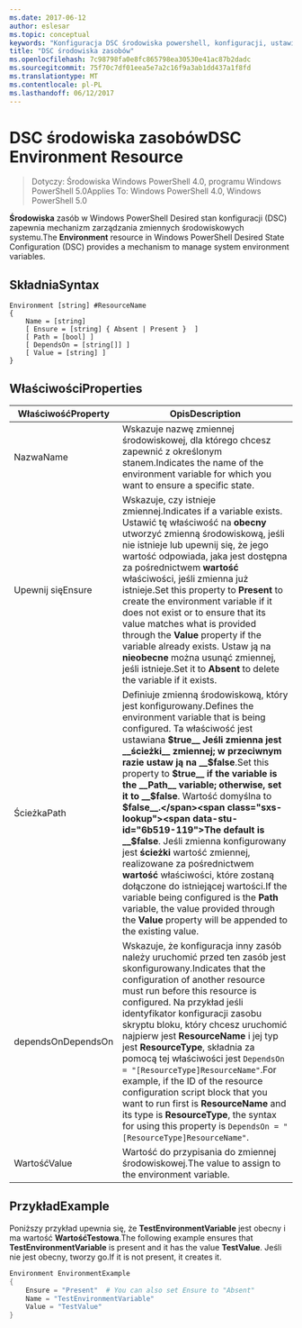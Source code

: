 ```yaml
---
ms.date: 2017-06-12
author: eslesar
ms.topic: conceptual
keywords: "Konfiguracja DSC środowiska powershell, konfiguracji, ustawienia"
title: "DSC środowiska zasobów"
ms.openlocfilehash: 7c98798fa0e8fc865798ea30530e41ac87b2dadc
ms.sourcegitcommit: 75f70c7df01eea5e7a2c16f9a3ab1dd437a1f8fd
ms.translationtype: MT
ms.contentlocale: pl-PL
ms.lasthandoff: 06/12/2017
---
```

# <a name="dsc-environment-resource"></a><span data-ttu-id="6b519-103">DSC środowiska zasobów</span><span class="sxs-lookup"><span data-stu-id="6b519-103">DSC Environment Resource</span></span>

> <span data-ttu-id="6b519-104">Dotyczy: Środowiska Windows PowerShell 4.0, programu Windows PowerShell 5.0</span><span class="sxs-lookup"><span data-stu-id="6b519-104">Applies To: Windows PowerShell 4.0, Windows PowerShell 5.0</span></span>

<span data-ttu-id="6b519-105">__Środowiska__ zasób w Windows PowerShell Desired stan konfiguracji (DSC) zapewnia mechanizm zarządzania zmiennych środowiskowych systemu.</span><span class="sxs-lookup"><span data-stu-id="6b519-105">The __Environment__ resource in Windows PowerShell Desired State Configuration (DSC) provides a mechanism to manage system environment variables.</span></span>

## <a name="syntax"></a><span data-ttu-id="6b519-106">Składnia</span><span class="sxs-lookup"><span data-stu-id="6b519-106">Syntax</span></span>
``` mof
Environment [string] #ResourceName
{
    Name = [string]
    [ Ensure = [string] { Absent | Present }  ]
    [ Path = [bool] ]
    [ DependsOn = [string[]] ]
    [ Value = [string] ]
}
```

## <a name="properties"></a><span data-ttu-id="6b519-107">Właściwości</span><span class="sxs-lookup"><span data-stu-id="6b519-107">Properties</span></span>

|  <span data-ttu-id="6b519-108">Właściwość</span><span class="sxs-lookup"><span data-stu-id="6b519-108">Property</span></span>  |  <span data-ttu-id="6b519-109">Opis</span><span class="sxs-lookup"><span data-stu-id="6b519-109">Description</span></span>   | 
|---|---| 
| <span data-ttu-id="6b519-110">Nazwa</span><span class="sxs-lookup"><span data-stu-id="6b519-110">Name</span></span>| <span data-ttu-id="6b519-111">Wskazuje nazwę zmiennej środowiskowej, dla którego chcesz zapewnić z określonym stanem.</span><span class="sxs-lookup"><span data-stu-id="6b519-111">Indicates the name of the environment variable for which you want to ensure a specific state.</span></span>| 
| <span data-ttu-id="6b519-112">Upewnij się</span><span class="sxs-lookup"><span data-stu-id="6b519-112">Ensure</span></span>| <span data-ttu-id="6b519-113">Wskazuje, czy istnieje zmiennej.</span><span class="sxs-lookup"><span data-stu-id="6b519-113">Indicates if a variable exists.</span></span> <span data-ttu-id="6b519-114">Ustawić tę właściwość na __obecny__ utworzyć zmienną środowiskową, jeśli nie istnieje lub upewnij się, że jego wartość odpowiada, jaka jest dostępna za pośrednictwem __wartość__ właściwości, jeśli zmienna już istnieje.</span><span class="sxs-lookup"><span data-stu-id="6b519-114">Set this property to __Present__ to create the environment variable if it does not exist or to ensure that its value matches what is provided through the __Value__ property if the variable already exists.</span></span> <span data-ttu-id="6b519-115">Ustaw ją na __nieobecne__ można usunąć zmiennej, jeśli istnieje.</span><span class="sxs-lookup"><span data-stu-id="6b519-115">Set it to __Absent__ to delete the variable if it exists.</span></span>| 
| <span data-ttu-id="6b519-116">Ścieżka</span><span class="sxs-lookup"><span data-stu-id="6b519-116">Path</span></span>| <span data-ttu-id="6b519-117">Definiuje zmienną środowiskową, który jest konfigurowany.</span><span class="sxs-lookup"><span data-stu-id="6b519-117">Defines the environment variable that is being configured.</span></span> <span data-ttu-id="6b519-118">Ta właściwość jest ustawiana __$true__ Jeśli zmienna jest __ścieżki__ zmiennej; w przeciwnym razie ustaw ją na __$false__.</span><span class="sxs-lookup"><span data-stu-id="6b519-118">Set this property to __$true__ if the variable is the __Path__ variable; otherwise, set it to __$false__.</span></span> <span data-ttu-id="6b519-119">Wartość domyślna to __$false__.</span><span class="sxs-lookup"><span data-stu-id="6b519-119">The default is __$false__.</span></span> <span data-ttu-id="6b519-120">Jeśli zmienna konfigurowany jest __ścieżki__ wartość zmiennej, realizowane za pośrednictwem __wartość__ właściwości, które zostaną dołączone do istniejącej wartości.</span><span class="sxs-lookup"><span data-stu-id="6b519-120">If the variable being configured is the __Path__ variable, the value provided through the __Value__ property will be appended to the existing value.</span></span>| 
| <span data-ttu-id="6b519-121">dependsOn</span><span class="sxs-lookup"><span data-stu-id="6b519-121">DependsOn</span></span> | <span data-ttu-id="6b519-122">Wskazuje, że konfiguracja inny zasób należy uruchomić przed ten zasób jest skonfigurowany.</span><span class="sxs-lookup"><span data-stu-id="6b519-122">Indicates that the configuration of another resource must run before this resource is configured.</span></span> <span data-ttu-id="6b519-123">Na przykład jeśli identyfikator konfiguracji zasobu skryptu bloku, który chcesz uruchomić najpierw jest __ResourceName__ i jej typ jest __ResourceType__, składnia za pomocą tej właściwości jest `DependsOn = "[ResourceType]ResourceName"`.</span><span class="sxs-lookup"><span data-stu-id="6b519-123">For example, if the ID of the resource configuration script block that you want to run first is __ResourceName__ and its type is __ResourceType__, the syntax for using this property is `DependsOn = "[ResourceType]ResourceName"`.</span></span>| 
| <span data-ttu-id="6b519-124">Wartość</span><span class="sxs-lookup"><span data-stu-id="6b519-124">Value</span></span>| <span data-ttu-id="6b519-125">Wartość do przypisania do zmiennej środowiskowej.</span><span class="sxs-lookup"><span data-stu-id="6b519-125">The value to assign to the environment variable.</span></span>| 

## <a name="example"></a><span data-ttu-id="6b519-126">Przykład</span><span class="sxs-lookup"><span data-stu-id="6b519-126">Example</span></span>

<span data-ttu-id="6b519-127">Poniższy przykład upewnia się, że __TestEnvironmentVariable__ jest obecny i ma wartość __WartośćTestowa__.</span><span class="sxs-lookup"><span data-stu-id="6b519-127">The following example ensures that __TestEnvironmentVariable__ is present and it has the value __TestValue__.</span></span> <span data-ttu-id="6b519-128">Jeśli nie jest obecny, tworzy go.</span><span class="sxs-lookup"><span data-stu-id="6b519-128">If it is not present, it creates it.</span></span>

```powershell
Environment EnvironmentExample
{
    Ensure = "Present"  # You can also set Ensure to "Absent"
    Name = "TestEnvironmentVariable"
    Value = "TestValue"
}
```

